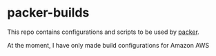 # packer-builds

This repo contains configurations and scripts to be used by [packer](https://www.packer.io/).

At the moment, I have only made build configurations for Amazon AWS

